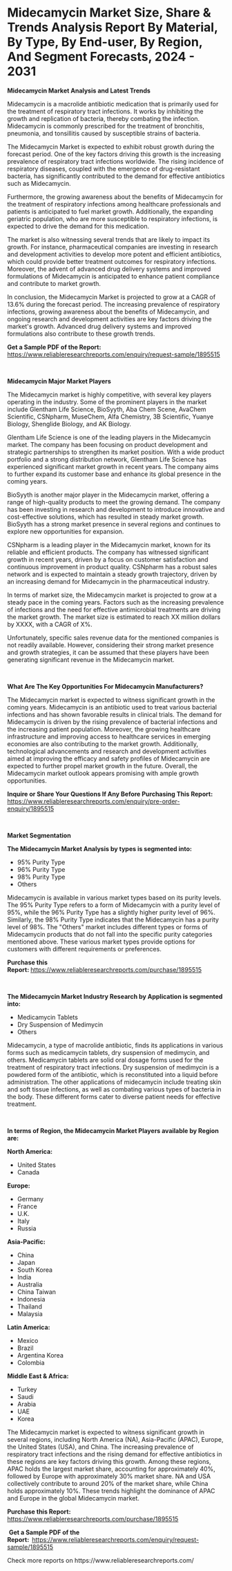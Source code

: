 <p><h1>Midecamycin Market Size, Share & Trends Analysis Report By Material, By Type, By End-user, By Region, And Segment Forecasts, 2024 - 2031</h1></p><p><strong>Midecamycin Market Analysis and Latest Trends</strong></p>
<p><p>Midecamycin is a macrolide antibiotic medication that is primarily used for the treatment of respiratory tract infections. It works by inhibiting the growth and replication of bacteria, thereby combating the infection. Midecamycin is commonly prescribed for the treatment of bronchitis, pneumonia, and tonsillitis caused by susceptible strains of bacteria.</p><p>The Midecamycin Market is expected to exhibit robust growth during the forecast period. One of the key factors driving this growth is the increasing prevalence of respiratory tract infections worldwide. The rising incidence of respiratory diseases, coupled with the emergence of drug-resistant bacteria, has significantly contributed to the demand for effective antibiotics such as Midecamycin.</p><p>Furthermore, the growing awareness about the benefits of Midecamycin for the treatment of respiratory infections among healthcare professionals and patients is anticipated to fuel market growth. Additionally, the expanding geriatric population, who are more susceptible to respiratory infections, is expected to drive the demand for this medication.</p><p>The market is also witnessing several trends that are likely to impact its growth. For instance, pharmaceutical companies are investing in research and development activities to develop more potent and efficient antibiotics, which could provide better treatment outcomes for respiratory infections. Moreover, the advent of advanced drug delivery systems and improved formulations of Midecamycin is anticipated to enhance patient compliance and contribute to market growth.</p><p>In conclusion, the Midecamycin Market is projected to grow at a CAGR of 13.6% during the forecast period. The increasing prevalence of respiratory infections, growing awareness about the benefits of Midecamycin, and ongoing research and development activities are key factors driving the market's growth. Advanced drug delivery systems and improved formulations also contribute to these growth trends.</p></p>
<p><strong>Get a Sample PDF of the Report:&nbsp;</strong> <a href="https://www.reliableresearchreports.com/enquiry/request-sample/1895515">https://www.reliableresearchreports.com/enquiry/request-sample/1895515</a></p>
<p>&nbsp;</p>
<p><strong>Midecamycin Major Market Players</strong></p>
<p><p>The Midecamycin market is highly competitive, with several key players operating in the industry. Some of the prominent players in the market include Glentham Life Science, BioSyyth, Aba Chem Scene, AvaChem Scientific, CSNpharm, MuseChem, Alfa Chemistry, 3B Scientific, Yuanye Biology, Shenglide Biology, and AK Biology.</p><p>Glentham Life Science is one of the leading players in the Midecamycin market. The company has been focusing on product development and strategic partnerships to strengthen its market position. With a wide product portfolio and a strong distribution network, Glentham Life Science has experienced significant market growth in recent years. The company aims to further expand its customer base and enhance its global presence in the coming years.</p><p>BioSyyth is another major player in the Midecamycin market, offering a range of high-quality products to meet the growing demand. The company has been investing in research and development to introduce innovative and cost-effective solutions, which has resulted in steady market growth. BioSyyth has a strong market presence in several regions and continues to explore new opportunities for expansion.</p><p>CSNpharm is a leading player in the Midecamycin market, known for its reliable and efficient products. The company has witnessed significant growth in recent years, driven by a focus on customer satisfaction and continuous improvement in product quality. CSNpharm has a robust sales network and is expected to maintain a steady growth trajectory, driven by an increasing demand for Midecamycin in the pharmaceutical industry.</p><p>In terms of market size, the Midecamycin market is projected to grow at a steady pace in the coming years. Factors such as the increasing prevalence of infections and the need for effective antimicrobial treatments are driving the market growth. The market size is estimated to reach XX million dollars by XXXX, with a CAGR of X%.</p><p>Unfortunately, specific sales revenue data for the mentioned companies is not readily available. However, considering their strong market presence and growth strategies, it can be assumed that these players have been generating significant revenue in the Midecamycin market.</p></p>
<p>&nbsp;</p>
<p><strong>What Are The Key Opportunities For Midecamycin Manufacturers?</strong></p>
<p><p>The Midecamycin market is expected to witness significant growth in the coming years. Midecamycin is an antibiotic used to treat various bacterial infections and has shown favorable results in clinical trials. The demand for Midecamycin is driven by the rising prevalence of bacterial infections and the increasing patient population. Moreover, the growing healthcare infrastructure and improving access to healthcare services in emerging economies are also contributing to the market growth. Additionally, technological advancements and research and development activities aimed at improving the efficacy and safety profiles of Midecamycin are expected to further propel market growth in the future. Overall, the Midecamycin market outlook appears promising with ample growth opportunities.</p></p>
<p><strong>Inquire or Share Your Questions If Any Before Purchasing This Report:</strong> <a href="https://www.reliableresearchreports.com/enquiry/pre-order-enquiry/1895515">https://www.reliableresearchreports.com/enquiry/pre-order-enquiry/1895515</a></p>
<p>&nbsp;</p>
<p><strong>Market Segmentation</strong></p>
<p><strong>The Midecamycin Market Analysis by types is segmented into:</strong></p>
<p><ul><li>95% Purity Type</li><li>96% Purity Type</li><li>98% Purity Type</li><li>Others</li></ul></p>
<p><p>Midecamycin is available in various market types based on its purity levels. The 95% Purity Type refers to a form of Midecamycin with a purity level of 95%, while the 96% Purity Type has a slightly higher purity level of 96%. Similarly, the 98% Purity Type indicates that the Midecamycin has a purity level of 98%. The "Others" market includes different types or forms of Midecamycin products that do not fall into the specific purity categories mentioned above. These various market types provide options for customers with different requirements or preferences.</p></p>
<p><strong>Purchase this Report:&nbsp;</strong><a href="https://www.reliableresearchreports.com/purchase/1895515">https://www.reliableresearchreports.com/purchase/1895515</a></p>
<p>&nbsp;</p>
<p><strong>The Midecamycin Market Industry Research by Application is segmented into:</strong></p>
<p><ul><li>Medicamycin Tablets</li><li>Dry Suspension of Medimycin</li><li>Others</li></ul></p>
<p><p>Midecamycin, a type of macrolide antibiotic, finds its applications in various forms such as medicamycin tablets, dry suspension of medimycin, and others. Medicamycin tablets are solid oral dosage forms used for the treatment of respiratory tract infections. Dry suspension of medimycin is a powdered form of the antibiotic, which is reconstituted into a liquid before administration. The other applications of midecamycin include treating skin and soft tissue infections, as well as combating various types of bacteria in the body. These different forms cater to diverse patient needs for effective treatment.</p></p>
<p>&nbsp;</p>
<p><strong>In terms of Region, the Midecamycin Market Players available by Region are:</strong></p>
<p>
    <p> <strong> North America: </strong>
        <ul>
            <li>United States</li>
            <li>Canada</li>
        </ul>
        </p> 
    <p> <strong> Europe: </strong>
        <ul>
            <li>Germany</li>
            <li>France</li>
            <li>U.K.</li>
            <li>Italy</li>
            <li>Russia</li>
        </ul>
        </p> 
    <p> <strong> Asia-Pacific: </strong>
        <ul>
            <li>China</li>
            <li>Japan</li>
            <li>South Korea</li>
            <li>India</li>
            <li>Australia</li>
            <li>China Taiwan</li>
            <li>Indonesia</li>
            <li>Thailand</li>
            <li>Malaysia</li>
        </ul>
        </p> 
    <p> <strong> Latin America: </strong>
        <ul>
            <li>Mexico</li>
            <li>Brazil</li>
            <li>Argentina Korea</li>
            <li>Colombia</li>
        </ul>
        </p> 
    <p> <strong> Middle East & Africa: </strong>
        <ul>
            <li>Turkey</li>
            <li>Saudi</li>
            <li>Arabia</li>
            <li>UAE</li>
            <li>Korea</li>
        </ul>
    </p>
    </p>
<p><p>The Midecamycin market is expected to witness significant growth in several regions, including North America (NA), Asia-Pacific (APAC), Europe, the United States (USA), and China. The increasing prevalence of respiratory tract infections and the rising demand for effective antibiotics in these regions are key factors driving this growth. Among these regions, APAC holds the largest market share, accounting for approximately 40%, followed by Europe with approximately 30% market share. NA and USA collectively contribute to around 20% of the market share, while China holds approximately 10%. These trends highlight the dominance of APAC and Europe in the global Midecamycin market.</p></p>
<p><strong>Purchase this Report: </strong><a href="https://www.reliableresearchreports.com/purchase/1895515">https://www.reliableresearchreports.com/purchase/1895515</a></p>
<p>&nbsp;<strong>Get a Sample PDF of the Report:&nbsp;&nbsp;</strong><a href="https://www.reliableresearchreports.com/enquiry/request-sample/1895515">https://www.reliableresearchreports.com/enquiry/request-sample/1895515</a></p>
<p><strong></strong></p>
<p>Check more reports on https://www.reliableresearchreports.com/</p>